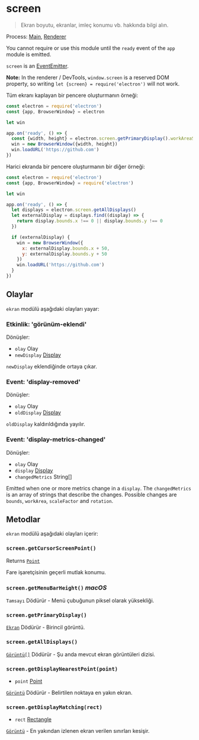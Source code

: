 # screen

> Ekran boyutu, ekranlar, imleç konumu vb. hakkında bilgi alın.

Process: [Main](../glossary.md#main-process), [Renderer](../glossary.md#renderer-process)

You cannot require or use this module until the `ready` event of the `app` module is emitted.

`screen` is an [EventEmitter](https://nodejs.org/api/events.html#events_class_eventemitter).

**Note:** In the renderer / DevTools, `window.screen` is a reserved DOM property, so writing `let {screen} = require('electron')` will not work.

Tüm ekranı kaplayan bir pencere oluşturmanın örneği:

```javascript
const electron = require('electron')
const {app, BrowserWindow} = electron

let win

app.on('ready', () => {
  const {width, height} = electron.screen.getPrimaryDisplay().workAreaSize
  win = new BrowserWindow({width, height})
  win.loadURL('https://github.com')
})
```

Harici ekranda bir pencere oluşturmanın bir diğer örneği:

```javascript
const electron = require('electron')
const {app, BrowserWindow} = require('electron')

let win

app.on('ready', () => {
  let displays = electron.screen.getAllDisplays()
  let externalDisplay = displays.find((display) => {
    return display.bounds.x !== 0 || display.bounds.y !== 0
  })

  if (externalDisplay) {
    win = new BrowserWindow({
      x: externalDisplay.bounds.x + 50,
      y: externalDisplay.bounds.y + 50
    })
    win.loadURL('https://github.com')
  }
})
```

## Olaylar

`ekran` modülü aşağıdaki olayları yayar:

### Etkinlik: 'görünüm-eklendi'

Dönüşler:

* `olay` Olay
* `newDisplay` [Display](structures/display.md)

`newDisplay` eklendiğinde ortaya çıkar.

### Event: 'display-removed'

Dönüşler:

* `olay` Olay
* `oldDisplay` [Display](structures/display.md)

`oldDisplay` kaldırıldığında yayılır.

### Event: 'display-metrics-changed'

Dönüşler:

* `olay` Olay
* `display` [Display](structures/display.md)
* `changedMetrics` String[]

Emitted when one or more metrics change in a `display`. The `changedMetrics` is an array of strings that describe the changes. Possible changes are `bounds`, `workArea`, `scaleFactor` and `rotation`.

## Metodlar

`ekran` modülü aşağıdaki olayları içerir:

### `screen.getCursorScreenPoint()`

Returns [`Point`](structures/point.md)

Fare işaretçisinin geçerli mutlak konumu.

### `screen.getMenuBarHeight()` *macOS*

`Tamsayı` Dödürür - Menü çubuğunun piksel olarak yüksekliği.

### `screen.getPrimaryDisplay()`

[`Ekran`](structures/display.md) Dödürür - Birincil görüntü.

### `screen.getAllDisplays()`

[`Görüntü[]`](structures/display.md) Dödürür - Şu anda mevcut ekran görüntüleri dizisi.

### `screen.getDisplayNearestPoint(point)`

* `point` [Point](structures/point.md)

[`Görüntü`](structures/display.md) Dödürür - Belirtilen noktaya en yakın ekran.

### `screen.getDisplayMatching(rect)`

* `rect` [Rectangle](structures/rectangle.md)

[`Görüntü`](structures/display.md) - En yakından izlenen ekran verilen sınırları kesişir.